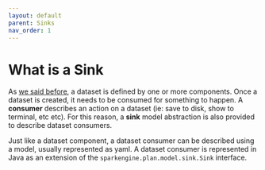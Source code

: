 ```yaml
---
layout: default
parent: Sinks
nav_order: 1
---
```


# What is a Sink

As [we said before](/components/intro.html), a dataset is defined by one or more components.
Once a dataset is created, it needs to be consumed for something to happen.
A **consumer** describes an action on a dataset (ie: save to disk, show to terminal, etc etc).
For this reason, a **sink** model abstraction is also provided to describe dataset consumers.

Just like a dataset component, a dataset consumer can be described using a model, usually represented as yaml.
A dataset consumer is represented in Java as an extension of the `sparkengine.plan.model.sink.Sink` interface.
